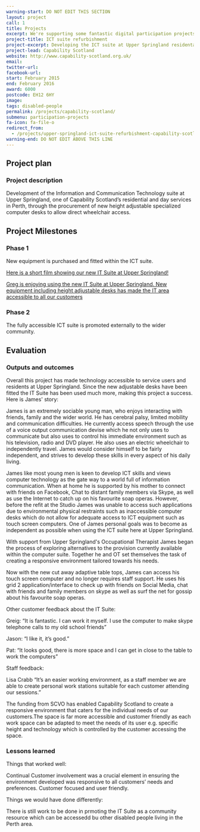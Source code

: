 ```yaml
---
warning-start: DO NOT EDIT THIS SECTION
layout: project
call: 1
title: Projects
excerpt: We're supporting some fantastic digital participation projects. Here are their stories.
project-title: ICT suite refurbishment
project-excerpt: Developing the ICT suite at Upper Springland residental and daycare service to enable wheelchair access.
project-lead: Capability Scotland
website: http://www.capability-scotland.org.uk/
email:
twitter-url:
facebook-url:
start: February 2015
end: February 2016
award: 6000
postcode: EH12 6HY
image:
tags: disabled-people
permalink: /projects/capability-scotland/
submenu: participation-projects
fa-icon: fa-file-o
redirect_from:
  - /projects/upper-springland-ict-suite-refurbishment-capability-scotland
warning-end: DO NOT EDIT ABOVE THIS LINE
---
```


## Project plan

### Project description

Development of the Information and Communication Technology suite at Upper Springland, one of Capability Scotland’s residential and day services in Perth, through the procurement of new height adjustable specialized computer desks to allow direct wheelchair access.



## Project Milestones

### Phase 1

New equipment is purchased and fitted within the ICT suite.

[Here is a short film showing our new IT Suite at Upper Springland!](https://www.youtube.com/watch?v=a-oxk-_bzk4)

[Greg is enjoying using the new IT Suite at Upper Springland. New equipment including height adjustable desks has made the IT area accessible to all our customers](https://www.flickr.com/photos/capabilityscotland/19269923496/in/dateposted-public/)

### Phase 2

The fully accessible ICT suite is promoted externally to the wider community.


## Evaluation


### Outputs and outcomes

Overall this project has made technology accessible to service users and residents at Upper Springland. Since the new adjustable desks have been fitted the IT Suite has been used much more, making this project a success. Here is James' story:

James is an extremely sociable young man, who enjoys interacting with friends, family and the wider world. He has cerebral palsy, limited mobility and communication difficulties. He currently access speech through the use of a voice output communication devise which he not only uses to communicate  but also uses to control his immediate environment such as his television, radio and DVD player.  He also uses an electric wheelchair to independently travel. James would consider himself to be fairly independent, and strives to develop these skills in every aspect of his daily living.

James like most young men is keen to develop ICT skills and views computer technology as the gate way to a world full of information communication. When at home he is supported by his mother to connect with friends on Facebook, Chat to distant family members via Skype, as well as use the Internet to catch up on his favourite soap operas. However, before the refit at the Studio James was unable to access such applications due to environmental physical restraints such as inaccessible computer desks which do not allow for adequate access to ICT equipment such as touch screen computers. One of James personal goals was to become as independent as possible when using the ICT suite here at Upper Springland.

With support from Upper Springland's Occupational Therapist James began the process of exploring alternatives to the provision currently available within the computer suite. Together he and OT set themselves the task of creating a responsive environment tailored towards his needs.

Now with the new cut away adaptive table tops, James can access his touch screen computer and no longer requires staff support. He uses his grid 2 application/interface to check up with friends on Social Media, chat with friends and family members on skype as well as surf the net for gossip about his favourite soap operas.

Other customer feedback about the IT Suite:

Greig: “It is fantastic. I can work it myself.  I use the computer to make skype telephone calls to my old school friends”

Jason: “I like it, it’s good.”

Pat: “It looks good, there is more space and I can get in close to the table to work the computers”

Staff feedback:

Lisa Crabb “It’s an easier working environment, as a staff member we are able to create personal work stations suitable for each customer attending our sessions.”

The funding from SCVO has enabled Capability Scotland to create a responsive environment that caters for the individual needs of our customers.The space is far more accessible and customer friendly as each work space can be adapted to meet the needs of its user e.g. specific height and technology which is controlled by the customer accessing the space.


### Lessons learned

Things that worked well:

Continual Customer involvement was a crucial element in ensuring the environment developed was responsive to all customers’ needs and preferences. Customer focused and user friendly.

Things we would have done differently:

There is still work to be done in prmoting the IT Suite as a community resource which can be accessedd bu other disabled people living in the Perth area.
